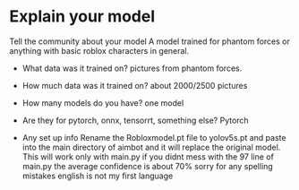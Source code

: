 # Explain your model

Tell the community about your model         A model trained for phantom forces or anything with basic roblox characters in general.

- What data was it trained on?         pictures from phantom forces.

- How much data was it trained on?       about 2000/2500 pictures

- How many models do you have?       one model

- Are they for pytorch, onnx, tensorrt, something else?       Pytorch

- Any set up info              Rename the Robloxmodel.pt file to yolov5s.pt and paste into the main directory of aimbot and it will replace the original model.
This will work only with main.py if you didnt mess with the 97 line of main.py
the average confidence is about 70%
sorry for any spelling mistakes english is not my first language